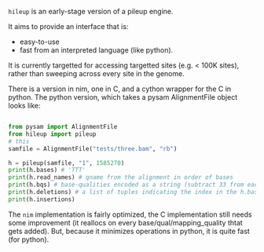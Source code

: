 `hileup` is an early-stage version of a pileup engine.

It aims to provide an interface that is:
+ easy-to-use
+ fast from an interpreted language (like python).

It is currently targetted for accessing targetted sites (e.g. < 100K sites), rather
than sweeping across every site in the genome.

There is a version in nim, one in C, and a cython wrapper for the C in python.
The python version, which takes a pysam AlignmentFile object looks like:

```Python

from pysam import AlignmentFile
from hileup import pileup
# this
samfile = AlignmentFile("tests/three.bam", "rb")

h = pileup(samfile, "1", 1585270)
print(h.bases) # 'TTT'
print(h.read_names) # qname from the alignment in order of bases
print(h.bqs) # base-qualities encoded as a string (subtract 33 from each char to get qual)
print(h.deletions) # a list of tuples indicating the index in the h.bases string and the length.
print(h.insertions)
```

The `nim` implementation is fairly optimized, the C implementation still needs
some improvement (it reallocs on every base/qual/mapping_quality thtat gets added).
But, because it minimizes operations in python, it is quite fast (for python).
